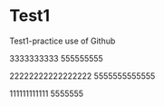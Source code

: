 # Test1
Test1-practice use of Github

3333333333        555555555

22222222222222222       5555555555555

111111111111 5555555
